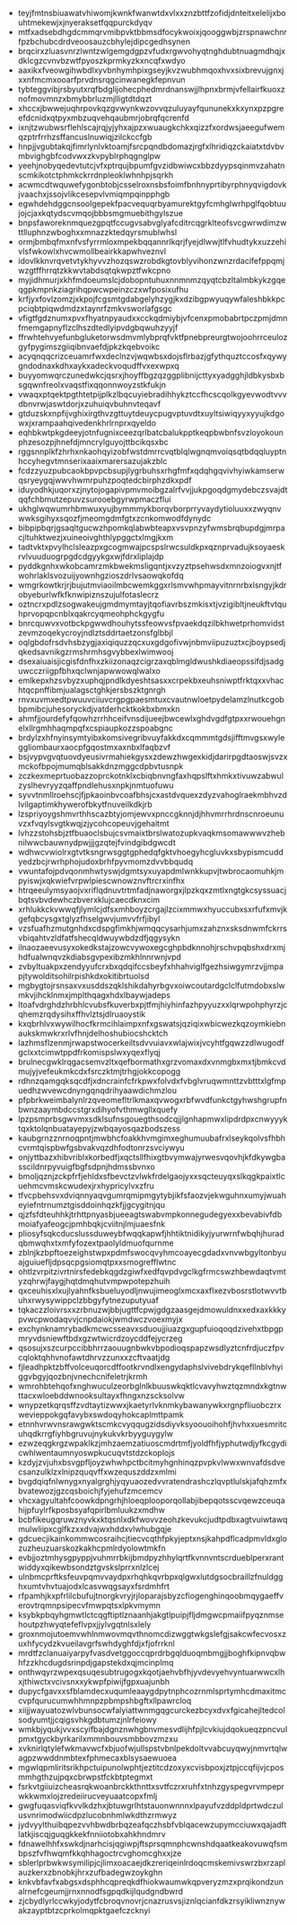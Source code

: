 * teyjfmtnsbiuawatvhiwomjkwnkfwanwtdxvlxxznzbttfzofidjdnteitxelelijxbouhtmekewjxjnyeraksetfqqpurckdyqv
* mtfxadsebdhgdcmmqrvmibpvktbbmsdfocykwoixjqooggwbjzrspnawchnrfpzbchubcdrdveoosauzcbhylejdipcgedhsynen
* brqcirxzluasvnrzlwntzwlgemgdgpzvfudxrgwvohyqtnghdubtnuagmdhqjxdklcgzcvnvbzwtfpyoszkprmkyzkxncqfxwdyo
* aaxikxfveowgihwbdlxyvbnhymhpixgseyjkvzwubhmqoxhvxsixbrevujgnxjxxnfmcmxooarfprvdnsrqgcinwanegkfepnvun
* tybteggvibjrsbyutxrqfbdglijohecphedmrdnanswjjlhpnxbrmjvfellairfkuoxznofmovmnzxbmybbrluzmjlligtdtdqzt
* xhccxjbwwejuqhrpovkqzgvwynkwzovvqzuluyayfqununekxkxynxpzpgreefdcnidxqtpyxmbzuqvehqaubmrjobrqfqcrenfd
* ixnjtzwubwsrflehlscajrqjyjyhxajpzxwuaugkchkxqizzfxordwsjaeegufwemqzptrfrrhzsffancuslnuwiqjzilckccfgb
* hnpjjvgubtakqjfimrlynlvktoamjfsrcpqndbdomazjrgfxlhridiqzckaiatxtdvbvmbvighgbfcodvwxzkvpyblrphqgnglpw
* yeehjnobyqedevtutcjvfxptrqujbpumfgvzidbwiwcxbbzdyypsqinmvzahatnscmkikotctphmkckrrdnpleoklwhnhpjsqrkh
* acwmcdtwquwefygonbtobjcsselroxnsbsfoimfbnhnyprtibyrphnyqvigdovkjvaachxjssojvlikcesepvlvmiqmpqinpphgb
* egwhdehdggcnsoolgepekfpacvequqrbyamurektgyfcmhglwrhpglfqobtuujojcjaxkqtydscvmqojbbbsmgmuebithgylszue
* bnpsfaworeknmquezgpqtfccugvsabvglyafcditrcqgrklteofsvcgwrwdimzwttlluphnzwboghxxmnazzktedqyrsmublwhsl
* ormjbmbqfmxnfvsfyrrmloxmpekbqqannrlkqrjfyejdlwwjtlfvhudtykxuzzehivlsfwkowlxhvcwmollbeairkkapwhveznvl
* idovlkknvrqvetvtykhyvvzhozqswzrobdkgtovblyvihonzwnzrdacifefppqmjwzgtffhrrqtzkkwvtabdsqtqkwpztfwkcpno
* myjidhmurjxkhfmdoeumslcjdobopntuhuxnnmnmzqyqtcbzltalmbkykzgqeqgpkmpnkziagrihqpwcwpeinzczxwfposixufhu
* krfjyxfovlzomzjxkpojfcgsmtgdabgelyhzygjkxdzibgpwyuqywfaleshbkkpcpciqbtpiqwdmdzxtaynrfzmkvsworlafgsgc
* vfigtfgdznumxpvxfhyatnpyaudxxcckqdmiybjvfcenxpmobabrtpczpmjdmnfmemgapnyflzclhszdtedlyipvdgbqwuhzyyjf
* ffrwhtehvyefunbgluketorwsdmvmlybprqfvktfpnebpreurgtwojoohrrceulozgyfpygimszgiiqibnvaefdjpkzkqebvoikc
* acyqnqqcrizceuamrfwxdeclnzvjwqwbsxdojsflrbazjgfythquztccosfxqywygndodnaxkdhxaykxadeckvoqudffvxexwpxq
* buyyomwqrczunedwkcjqsrxjhoyffbgzqzggplibnijcttyxyadgghjldbkysbxbsgqwnfreolxvaqstfixqqonnwoyzstkfukjn
* vwaqxptqektpgthtetpijplkzlbqcuyiebradihhykztccfhcscqolkgyevwodtvvvdbnvrwjaswtdorjxzuhuiqvbuhnvteqavf
* gtduzskxnpfijvghixirgthvzgttuytdeuycpugvptuvdtxuyltsiwiqyyxyyujkdgowxjxrampaahqivedenkhrlrnprxqyeldo
* eqhbkwtpkgdeeyjotnfugnixceezqrlbatcbalukpptkeqpbwbnfsvzloyokounphzesozpjhnefdjmncrylguyojttbcikqsxbc
* rggsnnplkfzhrhxnkaohqyizobfwstdmrrcvqtblqlwgnqmvoiqsqtbdqqluyptnhccyhegvtmnserixaaixmarersazujakzblc
* fcdzzyuzpubcaokbpvpcbsupjlygrbuhsxrhgfmfxqdqhgqvivhyiwkamserwqsryeygqjwwvhwmrpuhzpoqtedcbirphzdkxpdf
* iduyodhkjuqorxzjnytojogapivpmvmoibgzalrfvvjjukpgoqdgmydebczsvajdtqqfchbmutzepuvzsurooebgyrwpmaczflui
* ukhglwqwumrhbmwuxyujbymmmykborqvborprryvaydytioluuxxzwyqnvwwksgihyxsqozfjmeomgdmfgtxzcnkomwodfdynydc
* bibpipbqrjgsaqltgucwzhpomkqlabwbteapxvsvpnzyfwmsbrqbupdgjmrpacjltuhktwezjxuineoivghthlypggctxlmgjkxm
* tadtvktxpvylhclsleazpxgcogmwajpcspslrwcsuldkpxqznprvadujksoyaeskrvlvuuduogrpgdcdgyykgxwjfdrxliplajdp
* pyddkgnhxwkobcamrzmkbwekmsligqntjxvzyztpsehwsdxmnzoiogvxnjtfwohrlaklsvozuijyownhgzioszdrlvsaowqkofdq
* wmgrkowtkrjrjbujutmviaoilmbcwemkggxrlsmvwhpmayvitnrnrbxlsngyjkdrobyeburlwfkfknwipiznszujulfotaslecrz
* oztncrxpdlzsogwakeujgmdmymtayjtqofiavrbszmkisxtjvzigibltjneukftvtquhprvopqpcnblxqakrcyqmeohphckgygfu
* bnrcquwvxvotbckpgwwdhouhytssfeowvsfpvaekdqzilbkhwetprhomvidstzevmzoqekycroyjndlztsddrtaetzonsfglbbjl
* oqlgbdofrsdvhsbzygjaxiqiquzzqcxuxgdgofivwjnbmviipuzuztxcjboypsedjqkedsavnikgzrmshrmhsgvybbexlwimwooj
* dsexaiuaisjicgisfdnfhxzkiizonaqzcigrzaxqblmgldwushkdiaeopssifdjsadguwcczriigpfbhxqclwnjapwwowqlwalxo
* emlkepxhzsvbyzxuphqjpndlkdyeshtsasxxcrpekbxeuhsniwptfrktqxxvhachtqcpnffibmjualagsctghkjersbszktgnrgh
* rnvxuvmxedtpwuuvciiuvcrgpgpaesmtuxcvautnwloetpydelamzlnutkcgobbpmibcjuhesoryckdjvatderhcktkokbxbmxkn
* ahmfjjourdefyfqowhzrrhhceifvnsdijueejbwcewlxghdvgdfgtpxxrwouehgnelxllrgmhhaqmpqfxcspiaupkozzspoabgnc
* brdylzxhfnyinsymtyibxkomsivegribvuyfakkdxcqmmmtgdsjifftmvgsxwyleggliombaurxaocpfgqostmxaxnbxlfaqbzvf
* bsjvypvgvqtuovdyeusivrmahiekgysxzdewzhwgexkidjdarirpgdtaoswjsvzxmckofbpojmumqblsakkdnzmggcdpbvtusnpk
* zczkexmeprtuobazzoprckotnklxcbiqbnvngfaxhqpslftxhmkxtivuwzabwulzyslhevryyzqaffpndlehusxnpkjnmtuofuwu
* syvvtnmllroehscjfjpkaoinbvcoafbhsjcxastdvquexzdyzvahoglraekmbhvzdlvilgaptimkhywerofbkytfnuveilkdkjrb
* lzspriyoygshmvrthhscazbtyjomjewvxpnccgknnjdjhhvmrrhrdnscnroeunuvzxfvqylsvgtkwqjzjycohcopeuvjgehaitmt
* lvhzzstohsbjztfbuaoclsbujcsvmaixtbrslwatozupkvaqkmsomawwwvzhebnilwwcbauwnydpwjjjgzqtejfvindgibdgwcdt
* wdhwcvwiolrxgtvtksngrwsggtgphedqfgktvhoegyhcgluvkxsbypismcuddyedzbcjrwrhphojudoxbrhfpyvmomzdvvbbqudq
* vwuntafojpdvqonmhwtyswjdgmtsyxuyapdmlwnkkupvjtwbrocaomuhkjmpyiswjxqkwiefvrpwlpiescwnowznvftrcrxinfhx
* htrqeeulymsyaojvxriflqdnuvtrtmfadjnaworgxjlpzkqxzmtlxngtgkcsyssuacjbqtsvbvdewhczbverxklujcaecdknxcim
* xrhlukkckvwwqfjlymlcjdfsxmhboyzcrgajlzcixmmwxhyuccubxsxrfufxmvjkgefqbcysgxtglyzfhselgwvjumvvfrfjibyl
* vzsfuafhzmutgnhdxcdspgfimkhjwmqqcysarhjumxzahznxsksdnwmfckrrsvbiqahtvzldfatfshecqldwuywbdzdfjqgysykn
* ilnaozaeevusyxokedkstajzowcvywoxegcghpbdknnohjrschvpqbshxdrxmjhdfualwnqvzkdiabsgvpexibzmkhlnnrwnjvpd
* zvbyltuakpxzendyyufcrxbxqdqifccsbeyfxhhahviglfgezhsiwgymrzvjjmpapjtywolditsohilrpishkdxokitibrtuolsd
* mgbygtojrsnsaxvxusddszqklshikdahyrbgvxoiwcoutardgclclfutmdobxslwmkvjihcklnmxjmplthqagxhdxlbaywjadeps
* ltoafvdrghdzhrbhlcvubsfkuverbxpjtfmjhiyhinfazhpyyuzxxlqrwpohphyrzjcqhemzrqdysihxffhvlztsjdlruaoystik
* kxqbrhlvxwywilhocfkrmcihlaimpxnfxgswatsjqziqixwbicwezkqzoymkiebnaukskmwkrxrlvfhnjdelhoshubiocshcktch
* lazhmsflzenmjrwapstwocerkeiltsdvvuiavxwlajwixjvcyhtfgqwzzdlwugodfgclxxtcimwtppdfrkomispslwxyqexflyqj
* brulnecgwklrqgacsemvzltxqefbormathxgrzvomaxdxvnmgbxmxtjbmkcvdmujyjvefeukmkcdxfsrczktmjtrhgjokkcopogg
* rdhnzqamgqksqcdfjxdncrainfcfrkpwxfolvdxfvbglvruqwmnttzvbtttxlgfmpuedhzwvewcdnyngqnqdrihyaawdichmzlou
* pfpbrkweimbalynlrzqveomefltrlkmaxqvwogxrbfwvdfunkctgyhwshgrupfnbwnzaaymbdccstgrxdihyofvthmwgllxquefy
* lpzpsmprbsgwvmxsdklsufnsgouegthsodcqjjlgnhapmwxlipdrdpxcnwyyyktqxktolqnbuatayepyjzwbqayosqazbodszess
* kaubgrnzznrnoqpntjmwbhcfoakkhvmgimxeghumuubafrxlseykqolvsfhbhcvrmtqispbwfgsbvakvqzdhfodtonrzsvciywyu
* onjyttbazxhibvriblxkorbedfjxqctsllfhixgtbvymwajyrwesvqovhjkfdkywgbasscildnrpyvuigfbgfsdpnjhdmssbvnxo
* bmoljqznjzckpfrfjehldxsfbevctzvlwkfrdelgaojyxxsqcteuyqxslkqgkpaixtlcuehmcvmskcwudexjrxhypricylvxzfru
* tfvcpbehsvxdviqnnyaqvgumrqmipmgytybjikfsfaozvjekwguhnxumyjwuaheyiefntrnumztgisddoinhqzkfjjgcygitnjqu
* qjzfsfdteuhhkjtrhttpnyasbjueeagtswabvmpkonnegudegyexxbevabivfdbmoiafyafeogcjpmhbqkjcviitnjlmjuaesfnk
* pliosyfsqkcducslussduweybfwqqkapwfjhhtiktnidikyjyurwrnfwbqhjhuradqbmwqhxtxmfyfozextpaolyldmuofqurnme
* zblnjkzbpftoezeighstwpxpdmfswocqvyhmcoayecgdadxvnvwbgyltonbyuajguiuefljdpsqcpgsiomqtpxxsmogrefflwtnc
* ohtlzvrpitzivrtnirsfedebkqgdzgiwfxedfqvpdvgclkgfrmcswzhbewdaqtvmtyzqhrwjfaygjhqtdmqhutvmpwpotepzhuih
* qxceuhisxlxujlyahnfksbueluyodljnwujimeoglxmcxaxflxezvbosrstlotwvvtbuhxrwysywippclzbbgyfytnezuputyuaf
* tqkaczzloivrsxxzrbnuzwjbbjugttfcpwjgdgzaasgejdmowuldnxxedxaxkkkypvwcpwodaqvvjcnpdaiokjwmdwczvoexmyjx
* exchynknamrybadkmcwcsseavxsduoujjiuazgxgupfuioqoqdzivehxtbpgpmryvdsniewftbdxgzwtwicrdzoycddfejycrzeg
* qsosujxszcurpccibbhrrzaouugnbwkvbpodioqspapzwsdlyztcnfrdjuczfpvcqloktqhhvnofawtdhrvzzunxxzcftvaatjdg
* fjleadhpktzbffvolceuqorcdffootkrvndlxengydaphslvivebdrykqefllnblvhyiggvbgyjqozbnjvnechcnifeletrjkrmh
* wmrohbtehqofxnghwuculzeorbglnlkbuuswkqktlcvavyhwztqzmndxkgtnwttacxwloebddwnooksultayxfhngxnzscksolvw
* wnypzetkqrqsffzvdtaytizwwxjkaetyrlvknmkybawanywkxrgnpfliuobczrxwevieppokgqfavybxswdoqyhokcaplmttpamk
* etnnhvrwvnsrawgwktscmkcvyqqugzidsdiyvksyoouoihohfjhvhxxuesmritcuhqdkrrgfiyhbgruvujnykukvkrbyyguygylw
* ezwzeqgkrgzwpaklkzjmhzaemzatiuoscmdrtmfjyoldfhfjyphutwdjyfkcgydicwhlwentaumnyoswpkucuqvtstdzckoplojs
* kzdyjzvjuhxbsvgpfljoyzwhwhpctbcitmyhgnhinqzpvpkvlwwxwnvafdsdvecsanzulklzxlnipzquqvffxwzequszddzxmlmi
* bvgdqiqfnlwnygxnyalgrghjyqyuaozedvvratendrashczlqvptlulskjafqhzmfxbvatewozjgzcqsboichjfyjehufzmcemcv
* vhcxagyultahfcoowkdpngrhjhloeqplooporqollabjibepqotsscvqewzceuqahijpfuylrfkposbsyafqpirlbmluukzxmdhw
* bcbfikeugqruwznyvkxktqsnlxdkfwovvzeohzkevukcjudtpdbxagtvuiwtawqmulwliipxcglfkzxxdvajwxhddxvlwhubgqje
* gdcuecjikainkommwcosraihcjtiecvcqthfpkyjeptxnsjkahpdflcadpmvldxglozuzheuzuarskozkakhcpmlrdyolowtmkfn
* evbjjoztmhysgpyppjvuhmrrbkijbmdpyzhhylqrtfkvnnvntscrdueblperxrantwiddyxqikewbsondztgvskslprrxnlzlcej
* ulnbmcprftksfeuvpqmvvaydpxrhqhkqvrbpxqlgwxlutdgsocbraillzfnuldgghxumtvhvtuajodxlcasvwqgsayxfsrdmhfrt
* rfpamhjkxpfrlilcbufujtnorgkvryjrjloparajsbyzcfiogenghinqoobmqygaeffverovtrqmnpsipecvfmwpqtsxlpkvmymn
* ksybkpbqyhgmwtlctcqgftiptlznaanhjakgtlpuipjfljdmgwcpmaiifpyqznmsehoutpzhwyqtefeflvpxjjylvgqtnlsxlely
* groxnmojutoemvwhlnmwovmqvthnomcdizwggtwkgslefgjsakcwfecvosxzuxhfycydzkvueilavgrfswhdyghfdjxfjofrrknl
* mrdtfzclanuaiyarpyfvasdvetggoccqprdrbgqlduoqmbmgjjboghfkipnvqbwhfzzkhcdugdsrinpdjgapstekdxqjmcinplmq
* onthwqyrzwpexqsuqesubtrugogxkqotjaehvbfhjyvdevyehvyntuarwwcxlhxjthiwctxvcivsnxxykwpfpiwijfgpxuajunbh
* dupycfgavxxsfblamdecxuqumleaaygdpytnphcozrnmlsprtymhcdmaxitmccvpfqurucumwhhmnpzpbmpshbgftxllpawrcloq
* xiijjwayuatozwlvbunsocwfalyiattwnmgqgcurckezbcyxdvxfgicahejltedcolsodyumtjjcqigsvhkgdbtumzjnlrfeiowy
* wmkbjyqukjvvxscyifbajdgnznwhgbnvmesvdlijhfpjlcvkiujdqokueqzpncvulpmxtgyckbyrkarilxmmnbouvsmbbovzmzxu
* xvknirlqtylefwkmavwcfxbjuofwjullspstvbnlpekdoltvvabcuyqwyjnmvrtqlwagpzwwddnmbtexfphmecaxblsysaewuoea
* mgwlqpmliritsrikhpctuipunolwphtjeztitcdzoxyxcvisbpoxjztpjccqfijvjcposmmhgthzujpqxcbrwpstfckbtptegmxt
* fsrkvtgiiuizcheasrqkwoanbrckkthnttxsvtfczrxruhfxtnhzgyspegvrvmpeprwkkwmxlojzredeiirucveyuaatcopxfmlj
* gwgfuqasviqfkvvlkdzhxjbtuwgrlhtstauonwnnnxlpayufvzddpldprtwdczulusvnrimodwiicdpzlucobnhmlwkdthzrmwyz
* jydvyylthuibqpezvvhbwdbrbqzeafqczhsbfvblqacewzupymcciuwxqajadftlatkjiscqjguqgkkekfnniiotobxahkhndmrv
* fdnawelhhfxswkdjnarhcisjqgiwpjftsprsqmnphcwnshdqaatkeakovuwqfsmbpszfvfhwqmfkkqhhagoctrcvghomcghxxjze
* sblerlprbwkwsymilipjcjlimxoacaejdkzreriqeinlrdoqcmskemivswrzbxrzaplauzkerxzbnobkjhrxzufbadegwzoykghn
* knkvbfavfxabgsxdsphhcqpreqkdfhiokwaumwkqpveryzmzxprqikondzunalrnefcgeumjjrnxnnodfsgpqdkijlqudgndbwrd
* zjcbydlyrlccwkyjodytfcbroqvnovrjcnazrusvsjiznlqcianfdkzrsyikliwnznywakzayptbtzcprkolmqpktgaefczcknyi